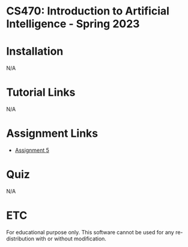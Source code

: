 # CS470: Introduction to Artificial Intelligence - Spring 2023

# Installation
N/A

# Tutorial Links
N/A

# Assignment Links
- [Assignment 5](https://github.com/pidipidi/cs470_IAI/blob/main/assignment_5/src/py_astar_planner/src/py_astar_planner/astar.py)

# Quiz
N/A

# ETC
For educational purpose only. This software cannot be used for any re-distribution with or without modification.
